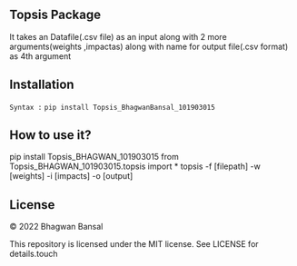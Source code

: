 ## Topsis Package
It takes an Datafile(.csv file) as an input along with 2 more arguments(weights ,impactas) along with name for output file(.csv format) as 4th argument

## Installation
```Syntax :```
```pip install Topsis_BhagwanBansal_101903015```

## How to use it?
pip install Topsis_BHAGWAN_101903015
from Topsis_BHAGWAN_101903015.topsis import *
topsis -f [filepath] -w [weights] -i [impacts] -o [output]

## License

© 2022 Bhagwan Bansal

This repository is licensed under the MIT license. See LICENSE for details.touch